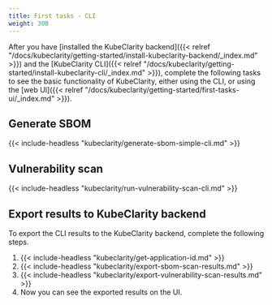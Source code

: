```yaml
---
title: First tasks - CLI
weight: 300
---
```


After you have [installed the KubeClarity backend]({{< relref "/docs/kubeclarity/getting-started/install-kubeclarity-backend/_index.md" >}}) and the [KubeClarity CLI]({{< relref "/docs/kubeclarity/getting-started/install-kubeclarity-cli/_index.md" >}}), complete the following tasks to see the basic functionality of KubeClarity, either using the CLI, or using the [web UI]({{< relref "/docs/kubeclarity/getting-started/first-tasks-ui/_index.md" >}}).

## Generate SBOM

{{< include-headless "kubeclarity/generate-sbom-simple-cli.md" >}}

## Vulnerability scan

{{< include-headless "kubeclarity/run-vulnerability-scan-cli.md" >}}

## Export results to KubeClarity backend

To export the CLI results to the KubeClarity backend, complete the following steps.

1. {{< include-headless "kubeclarity/get-application-id.md" >}}
1. {{< include-headless "kubeclarity/export-sbom-scan-results.md" >}}
1. {{< include-headless "kubeclarity/export-vulnerability-scan-results.md" >}}
1. Now you can see the exported results on the UI.
